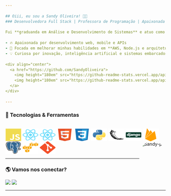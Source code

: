 ```yaml
---

## Oiii, eu sou a Sandy Oliveira! 👩‍💻  
### Desenvolvedora Full Stack | Professora de Programação | Apaixonada por Tecnologia 🚀  

Fui **graduanda em Análise e Desenvolvimento de Sistemas** e atuo como **desenvolvedora full stack**, com experiência em **JavaScript, Python, React, React Native, Flask, Django REST Framework, Firebase e PostgreSQL**. Além disso, sou **professora particular de programação**, ajudando alunos a darem seus primeiros passos no mundo da tecnologia!  

- 🔥 Apaixonada por desenvolvimento web, mobile e APIs  
- 🎯 Focada em melhorar minhas habilidades em **AWS, Node.js e arquiteturas escaláveis**  
- 💡 Curiosa por inovação, inteligência artificial e sistemas embarcados  

<div align="center">
  <a href="https://github.com/SandyOliveira">
    <img height="180em" src="https://github-readme-stats.vercel.app/api?username=sandyoliveira&show_icons=true&theme=dracula&include_all_commits=true&count_private=true"/>
    <img height="180em" src="https://github-readme-stats.vercel.app/api/top-langs/?username=sandyoliveira&layout=compact&langs_count=7&theme=dracula"/>
  </a>
</div>

---
```


### 🚀 Tecnologias & Ferramentas  
<div style="display: inline_block"><br>
  <img align="center" alt="Sandy-Js" height="40" width="50" src="https://raw.githubusercontent.com/devicons/devicon/master/icons/javascript/javascript-plain.svg">
  <img align="center" alt="Sandy-React" height="40" width="50" src="https://raw.githubusercontent.com/devicons/devicon/master/icons/react/react-original.svg">
  <img align="center" alt="Sandy-ReactNative" height="40" width="50" src="https://raw.githubusercontent.com/devicons/devicon/master/icons/react/react-original.svg">
  <img align="center" alt="Sandy-HTML" height="40" width="50" src="https://raw.githubusercontent.com/devicons/devicon/master/icons/html5/html5-original.svg">
  <img align="center" alt="Sandy-CSS" height="40" width="50" src="https://raw.githubusercontent.com/devicons/devicon/master/icons/css3/css3-original.svg">
  <img align="center" alt="Sandy-Python" height="40" width="50" src="https://raw.githubusercontent.com/devicons/devicon/master/icons/python/python-original.svg">
  <img align="center" alt="Sandy-Flask" height="40" width="50" src="https://raw.githubusercontent.com/devicons/devicon/master/icons/flask/flask-original.svg">
  <img align="center" alt="Sandy-Django" height="40" width="50" src="https://raw.githubusercontent.com/devicons/devicon/master/icons/django/django-original.svg">
  <img align="center" alt="Sandy-Firebase" height="40" width="50" src="https://raw.githubusercontent.com/devicons/devicon/master/icons/firebase/firebase-plain.svg">
  <img align="center" alt="Sandy-PostgreSQL" height="40" width="50" src="https://raw.githubusercontent.com/devicons/devicon/master/icons/postgresql/postgresql-original.svg">
  <img align="center" alt="Sandy-AWS" height="40" width="50" src="https://raw.githubusercontent.com/devicons/devicon/master/icons/amazonwebservices/amazonwebservices-original.svg">
  <img align="center" alt="Sandy-Git" height="40" width="50" src="https://raw.githubusercontent.com/devicons/devicon/master/icons/git/git-original.svg">
  <img align="right" alt="Sandy-pic" height="150" style="border-radius:50px;" src="https://i.postimg.cc/43wkxrVt/download20220900123247.png">
</div>

---

### 🌎 Vamos nos conectar?  
<div> 
  <a href="mailto:sandyoliveira828@gmail.com"><img src="https://img.shields.io/badge/-Gmail-%23333?style=for-the-badge&logo=gmail&logoColor=white" target="_blank"></a>
  <a href="https://www.linkedin.com/in/sandyoliveiradevfull/" target="_blank"><img src="https://img.shields.io/badge/-LinkedIn-%230077B5?style=for-the-badge&logo=linkedin&logoColor=white" target="_blank"></a>
</div>

---
